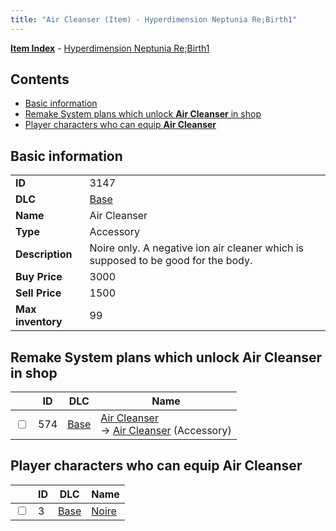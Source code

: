```yaml
---
title: "Air Cleanser (Item) - Hyperdimension Neptunia Re;Birth1"
---
```


[**Item Index**](/neptunia/rb1/item/index.html) - [Hyperdimension Neptunia Re;Birth1](/neptunia/rb1)

## Contents

- [Basic information](#basic-information)
- [Remake System plans which unlock **Air Cleanser** in shop](#remake-system-plans-which-unlock-air-cleanser-in-shop)
- [Player characters who can equip **Air Cleanser**](#player-characters-who-can-equip-air-cleanser)

## Basic information

|   |   |
| -- | -- |
| **ID** | 3147 |
| **DLC** | [Base](/neptunia/rb1/dlc/1-base.html) |
| **Name** | Air Cleanser |
| **Type** | Accessory |
| **Description** | Noire only. A negative ion air cleaner which is supposed to be good for the body. |
| **Buy Price** | 3000 |
| **Sell Price** | 1500 |
| **Max inventory** | 99 |


## Remake System plans which unlock **Air Cleanser** in shop

|    | ID | DLC | Name |
| -- | -- | --- | ---- |
| <input type="checkbox" id="rb1-remake-1-574" class="trackbox" /> | 574 | [Base](/neptunia/rb1/dlc/1-base.html) | [Air Cleanser](/neptunia/rb1/remake/1-574-air-cleanser.html)<br /> → [Air Cleanser](/neptunia/rb1/item/1-3147-air-cleanser.html) (Accessory) |


## Player characters who can equip **Air Cleanser**

|    | ID | DLC | Name |
| -- | -- | --- | ---- |
| <input type="checkbox" id="rb1-player-1-3" class="trackbox" /> | 3 | [Base](/neptunia/rb1/dlc/1-base.html) | [Noire](/neptunia/rb1/player/1-3-noire.html) |
